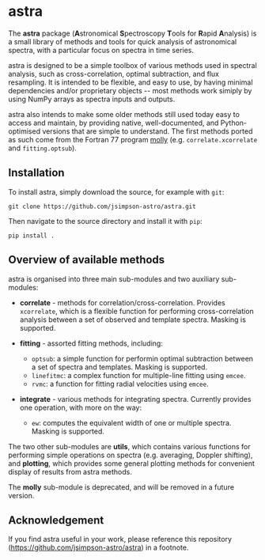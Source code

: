 # astra

The **astra** package (**A**stronomical **S**pectroscopy **T**ools for **R**apid **A**nalysis) is a small library of methods and tools for quick analysis of astronomical spectra, with a particular focus on spectra in time series.

astra is designed to be a simple toolbox of various methods used in spectral analysis, such as cross-correlation, optimal subtraction, and flux resampling. It is intended to be flexible, and easy to use, by having minimal dependencies and/or proprietary objects -- most methods work simiply by using NumPy arrays as spectra inputs and outputs.

astra also intends to make some older methods still used today easy to access and maintain, by providing native, well-documented, and Python-optimised versions that are simple to understand. The first methods ported as such come from the Fortran 77 program [molly](https://cygnus.astro.warwick.ac.uk/phsaap/software/molly/html/USER_GUIDE.html) (e.g. `correlate.xcorrelate` and `fitting.optsub`).

## Installation

To install astra, simply download the source, for example with `git`:

```
git clone https://github.com/jsimpson-astro/astra.git
```

Then navigate to the source directory and install it with `pip`:

```
pip install .
```

## Overview of available methods

astra is organised into three main sub-modules and two auxiliary sub-modules:

* **correlate** - methods for correlation/cross-correlation. Provides `xcorrelate`, which is a flexible function for performing cross-correlation analysis between a set of observed and template spectra. Masking is supported.

* **fitting** - assorted fitting methods, including:
  - `optsub`: a simple function for performin optimal subtraction between a set of spectra and templates. Masking is supported.
  - `linefitmc`: a complex function for multiple-line fitting using `emcee`.
  - `rvmc`: a function for fitting radial velocities using `emcee`.

* **integrate** - various methods for integrating spectra. Currently provides one operation, with more on the way:
  - `ew`: computes the equivalent width of one or multiple spectra. Masking is supported.

The two other sub-modules are **utils**, which contains various functions for performing simple operations on spectra (e.g. averaging, Doppler shifting), and **plotting**, which provides some general plotting methods for convenient display of results from astra methods.

The **molly** sub-module is deprecated, and will be removed in a future version.

## Acknowledgement

If you find astra useful in your work, please reference this repository (https://github.com/jsimpson-astro/astra) in a footnote.


